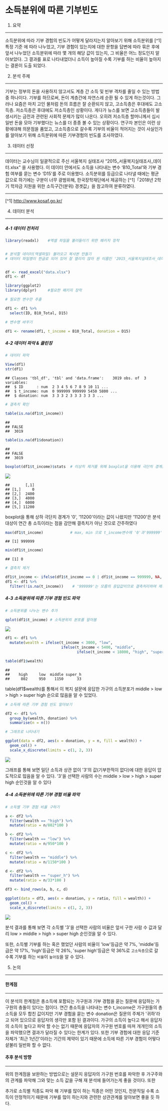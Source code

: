 소득분위에 따른 기부빈도
================

1. 요약
-------

소득분위에 따라 기부 경험의 빈도가 어떻게 달라지는지 알아보기 위해 소득분위를 \[^1\]특정 기준 에 따라 나누었고, 기부 경험이 있는지에 대한 문항을 답변에 따라 묶은 후에 앞서 나누었던 소득분위에 따라 몇 개의 해당 값이 있는지, 그 비율은 어느 정도인지 알아보았다. 그 결과를 표로 나타내었더니 소득이 높아질 수록 기부를 하는 비율이 높아지는 결론이 도출 되었다.

2. 분석 주제
------------

기부는 정부의 돈을 사용하지 않고서도 계층 간 소득 및 빈부 격차를 줄일 수 있는 방법 중 하나이다. 기부를 하므로써, 돈이 계층간에 자연스레 순환 될 수 있게 하는것이다. 그러나 요즘은 마치 고인 물처럼 돈의 흐름은 잘 순환되지 않고, 고소득층은 후대에도 고소득층. 저소득층은 후대에도 저소득층인 상황이다. 게다가 뉴스를 보면 고소득층들이 발생시키는 금전과 관련된 사회적 문제가 많이 나온다. 오히려 저소득층 할머니께서 십시일반 돈을 모아 기부했다는 뉴스를 더 종종 볼 수 있는 상황이다. 연구자 본인은 이런 상황에대해 의문점을 품었고, 고소득층으로 갈수록 기부의 비율이 적어지는 것이 사실인가를 알아보기 위해 소득분위에 따른 기부경험의 빈도를 조사하였다.

3. 데이터 선정
--------------

데이터는 교수님이 일괄적으로 주신 서울복지 실태조사 “2015\_서울복지실태조사\_데이터.xlsx" 을 사용했다. 이 데이터 안에서도 소득을 나타내는 변수 ‘B10\_Total’와 기부 경험 여부를 묻는 변수 ‘D15'를 주로 이용했다. 소득분위를 등급으로 나타낼 때에는 평균값으로 하기에는 구분이 너무 광범위해, 한국장학재단에서 제공하는 \[^1\]「2018년 2학기 학자금 지원을 위한 소득구간(분위) 경곗값」을 참고하여 분류하였다.

------------------------------------------------------------------------

\[^1\] <http://www.kosaf.go.kr/>

4. 데이터 분석
--------------

##### 4-1 데이터 전처리

``` r
library(readxl)    #엑셀 파일을 불러들이기 위한 패키지 장착


# 분석할 데이터(엑셀파일) 불러오고 복사본 만들기
# 데이터 파일명이 한글로 되어 있어 잘 열리지 않아 원 이름인 '2015_서울복지실태조사_데이터.xlsx'을 'data.xlsx'로 임의 변경하였다.


df <- read_excel("data.xlsx")
df1 <- df

library(ggplot2)
library(dplyr)     #필요한 패키지 장착

# 필요한 변수만 추출

df1 <- df1 %>% 
  select(ID, B10_Total, D15)

# 변수명 바꾸기 

df1 <- rename(df1, t_income = B10_Total, donation = D15)
```

##### 4-2 데이터 파악 & 클린징

``` r
# 데이터 파악

View(df1)
str(df1)
```

    ## Classes 'tbl_df', 'tbl' and 'data.frame':    3019 obs. of  3 variables:
    ##  $ ID      : num  2 3 4 5 6 7 8 9 10 11 ...
    ##  $ t_income: num  0 999999 999999 5450 5800 ...
    ##  $ donation: num  3 3 3 2 3 3 3 3 3 3 ...

``` r
# 결측치 확인

table(is.na(df1$t_income))
```

    ## 
    ## FALSE 
    ##  3019

``` r
table(is.na(df1$donation))
```

    ## 
    ## FALSE 
    ##  3019

``` r
boxplot(df1$t_income)$stats  # 이상치 제거를 위해 boxplot을 이용해 극단치 경계를 알아보기
```

![](h_files/figure-markdown_github/pressure-1.png)

    ##       [,1]
    ## [1,]     0
    ## [2,]  2400
    ## [3,]  4000
    ## [4,]  6000
    ## [5,] 11200

boxplot을 통해 상하 극단치 경계가 '0', '11200'이라는 값이 나왔지만 '11200'은 분석 대상이 연간 총 소득이라는 점을 감안해 결측치가 아닌 것으로 간주하였다

``` r
max(df1$t_income)            # max, min 으로 t_income변수에 '0'과'999999'값이 있다는 것을 파악.
```

    ## [1] 999999

``` r
min(df1$t_income)
```

    ## [1] 0

``` r
# 결측치 제거

df1$t_income <- ifelse(df1$t_income == 0 | df1$t_income == 999999, NA, df1$t_income)
df1 <- df1 %>% 
  filter(!is.na(t_income))    # '999999'는 모름의 응답값이므로 결측처리하여 제거
```

##### 4-3 소득분위에 따른 기부 경험 빈도 파악

``` r
# 소득분위를 나누는 변수 추가

qplot(df1$t_income) # 소득분위의 분포를 알아봄
```

![](h_files/figure-markdown_github/unnamed-chunk-2-1.png)

``` r
df1 <- df1 %>%
  mutate(wealth = ifelse(t_income < 3000, "low",
                         ifelse(t_income < 5400, "middle",
                                ifelse(t_income < 18000, "high", "super_h"))))

table(df1$wealth)
```

    ## 
    ##    high     low  middle super_h 
    ##     802     950    1150      33

table(df1$wealth)를 통해서 이 복지 설문에 응답한 가구의 소득분포가 middle &gt; low &gt; high &gt; super high 순으로 많음을 알 수 있었다.

``` r
# 소득에 따른 기부 경험 빈도 알아보기 

df2 <- df1 %>% 
  group_by(wealth, donation) %>% 
  summarise(n = n())

# 그래프로 나타내기

ggplot(data = df2, aes(x = donation, y = n, fill = wealth)) +
  geom_col() +
  scale_x_discrete(limits = c(1, 2, 3))
```

![](h_files/figure-markdown_github/unnamed-chunk-3-1.png)

그래프를 통해 보면 일단 소득과 상관 없이 '3'의 값(기부한적이 없다)에 대한 응답이 압도적으로 많음을 알 수 있다. '3'을 선택한 사람의 수는 middle &gt; low &gt; high &gt; super high 순인것을 알 수 있다

##### 4-4 소득분위에 따른 기부 경험 비율 파악

``` r
# 소득별 기부 경험 비율 구하기

a <- df2 %>% 
  filter(wealth == "high") %>% 
  mutate(ratio = n/802*100 )

b <- df2 %>% 
  filter(wealth == "low") %>% 
  mutate(ratio = n/950*100 )  

c <- df2 %>% 
  filter(wealth == "middle") %>% 
  mutate(ratio = n/1150*100 )

d <- df2 %>% 
  filter(wealth == "super_h") %>% 
  mutate(ratio = n/33*100 )

df3 <- bind_rows(a, b, c, d)

ggplot(data = df3, aes(x = donation, y = ratio, fill = wealth)) +
  geom_col() +
  scale_x_discrete(limits = c(1, 2, 3))
```

![](h_files/figure-markdown_github/unnamed-chunk-4-1.png)

분석 결과를 통해 보면 각 소득별 '3'을 선택한 사람의 비율은 앞서 구한 사람 수 값과 달리 low &gt; middle &gt; high &gt; super high 순인것을 알 수 있다.

또한, 소득별 기부를 하는 혹은 했었던 사람의 비율이 'low'등급은 약 7%, 'middle'등급은 약 17%, 'high'등급은 약 26%, 'super high'등급은 약 36%로 `고소득층`으로 갈 수록 기부를 하는 `비율`이 `높아짐`을 알 수 있다.

5. 논의
-------

#### 한계점

------------------------------------------------------------------------

이 분석의 한계점은 총소득에 포함되는 가구원과 기부 경험을 묻는 질문에 응답하는 가구원의 충돌이 있다는 점이다. 연간 총소득을 나타내는 변수 t\_income은 가구원들의 총 소득을 모두 합친 값이지만 기부 경험을 묻는 변수 donation은 질문의 주체가 '귀하'라고 되어 있으므로 응답자의 생각만 포함 된 결과이다. 가구의 소득이 높다고 해서 응답자의 소득이 높다고 파악 할 수는 없기 때문에 응답자의 가구원 번호를 따져 개개인의 소득을 파악했으면 결과가 달라질 수 있다는 한계가 있다. 또한 기부 경험에 대한 응답 기준 자체가 '최근 1년간'이라는 기간의 제약이 있기 때문에 소득에 따른 기부 경험이 어떻다 섵불리 일반화 할 수 없다.

#### 추후 분석 방향

------------------------------------------------------------------------

위의 한계점을 보완하는 방법으로는 설문지 응답자의 가구원 번호를 파악한 후 가구주와의 관계를 파악해 그와 맞는 소득 값을 구해 재 분석에 들어가는게 좋을 것이다. 또한

추가로 소득별 직종도 파악 해 기부를 많이 하는 직종은 어떤 것인지, 전문직일 수록 소득이 안정적이기 때문에 기부를 많이 하는지와 관련한 상관관계를 알아보면 좋을 듯 하다.
